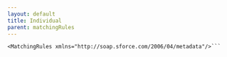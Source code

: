 ```yaml
---
layout: default
title: Individual
parent: matchingRules
---
```


```<?xml version="1.0" encoding="UTF-8"?>
<MatchingRules xmlns="http://soap.sforce.com/2006/04/metadata"/>```
